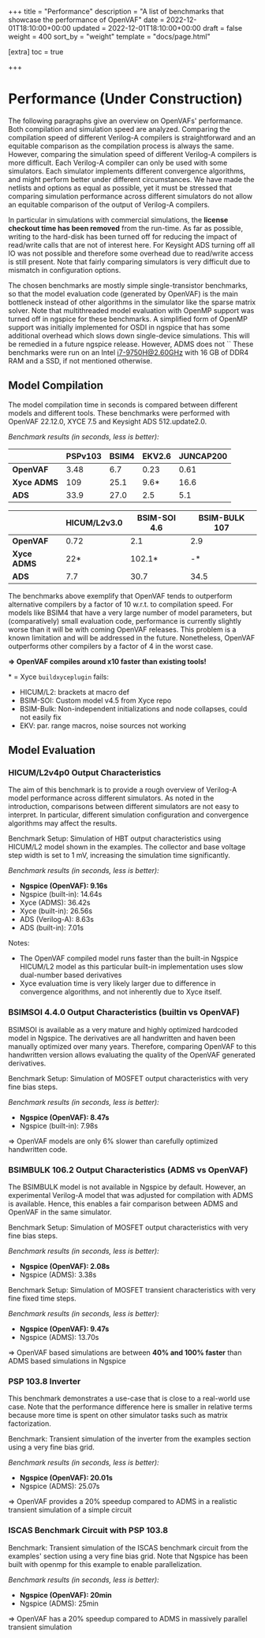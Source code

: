 +++
title = "Performance"
description = "A list of benchmarks that showcase the performance of OpenVAF"
date = 2022-12-01T18:10:00+00:00
updated = 2022-12-01T18:10:00+00:00
draft = false
weight = 400
sort_by = "weight"
template = "docs/page.html"

[extra]
toc = true

+++

# Performance (Under Construction)

The following paragraphs give an overview on OpenVAFs' performance. 
Both compilation and simulation speed are analyzed. 
Comparing the compilation speed of different Verilog-A compilers is straightforward and an equitable comparison
as the compilation process is always the same.
However, comparing the simulation speed of different Verilog-A compilers is more difficult.
Each Verilog-A compiler can only be used with some simulators.
Each simulator implements different convergence 
algorithms, and might perform better under different circumstances. 
We have made the netlists and options as equal as possible, yet it must be stressed 
that comparing simulation performance across different simulators do not allow an equitable comparison
of the output of Verilog-A compilers.

In particular in simulations with commercial simulations, the **license checkout time has been removed** from the run-time. 
As far as possible, writing to the hard-disk has been turned off for reducing the impact of read/write calls that are not of interest here.
For Keysight ADS turning off all IO was not possible and therefore some overhead due to read/write access is still present.
Note that fairly comparing simulators is very difficult due to mismatch in configuration options.

The chosen benchmarks are mostly simple single-transistor benchmarks, so that the
model evaluation code (generated by OpenVAF) is the main bottleneck
instead of other algorithms in the simulator like the sparse matrix solver.
Note that multithreaded model evaluation with OpenMP support was turned off in ngspice for these benchmarks.
A simplified form of OpenMP support was initially implemented for OSDI in ngspice that has some additional overhead
which slows down single-device simulations.
This will be remedied in a future ngspice release.
However, ADMS does not ``
These benchmarks were run on an Intel i7-9750H@2.60GHz with 16 GB of DDR4 RAM and a SSD, if not mentioned otherwise.

## Model Compilation

The model compilation time in seconds is compared between different models and different tools. 
These benchmarks were performed with OpenVAF 22.12.0, XYCE 7.5 and Keysight ADS 512.update2.0. <!-- and Spectre 18.1.077. -->

*Benchmark results (in seconds, less is better):*

|               | PSPv103 | BSIM4 | EKV2.6 | JUNCAP200 |
|---------------|---------|-------|--------|-----------|
| **OpenVAF**   |  3.48   |  6.7  |  0.23  |   0.61    |
| **Xyce ADMS** |  109    |  25.1 |  9.6*  |    16.6   |
| **ADS**       |  33.9   |  27.0 |  2.5   |    5.1    |

|               | HICUM/L2v3.0 | BSIM-SOI 4.6   | BSIM-BULK 107     |
|---------------|--------------|----------------|-------------------|
| **OpenVAF**   |   0.72       |    2.1         |   2.9             |
| **Xyce ADMS** |   22*        |     102.1*     |    -*             |
| **ADS**       |   7.7        |     30.7       |    34.5           |

The benchmarks above exemplify that OpenVAF tends to outperform alternative compilers by a factor of 10 w.r.t. to compilation speed.
For models like BSIM4 that have a very large number of model parameters, but (comparatively) small evaluation code,
performance is currently slightly worse than it will be with coming OpenVAF releases.
This problem is a known limitation and will be addressed in the future.
Nonetheless, OpenVAF outperforms other compilers by a factor of 4 in the worst case.

<!-- On machine (2) OpenVAF is not available as it runs on a very old RHEL distro that does not support recent LLVM versions. 
Benchmark results on machine (2):

|               | HICUM/L2v3.0 | PSPv103 | BSIM4 | JUNCAP200 | EKV2.6 | BSIM-SOI 4.6.1 | BSIM-BULK 107.0.0 |
|---------------|--------------|---------|-------|-----------|--------|----------------|-------------------|
| Spectre       |    35.6      |   28.5  | 118.9 |  21.18    |  12.85 | 24.1           |     26.3          |
| ADS           |    30.6      |  128.32 | 111.0 |  25.7     |   9.5  |  120           |     115.16        | -->

**=> OpenVAF compiles around x10 faster than existing tools!**


\* = Xyce `buildxyceplugin` fails:  
  - HICUM/L2: brackets at macro def
  - BSIM-SOI: Custom model v4.5 from Xyce repo
  - BSIM-Bulk: Non-independent initializations and node collapses, could not easily fix
  - EKV: par. range macros, noise sources not working
## Model Evaluation 

### HICUM/L2v4p0 Output Characteristics

The aim of this benchmark is to provide a rough overview of Verilog-A model performance across different simulators.
As noted in the introduction, comparisons between different simulators are not easy to interpret. 
In particular, different simulation configuration and convergence algorithms may affect the results. 

Benchmark Setup: Simulation of HBT output characteristics using HICUM/L2 model shown in the examples.
The collector and base voltage step width is set to 1 mV, increasing the simulation time significantly.

*Benchmark results (in seconds, less is better):*

* **Ngspice (OpenVAF): 9.16s**
* Ngspice (built-in): 14.64s
* Xyce (ADMS): 36.42s
* Xyce (built-in): 26.56s
* ADS (Verilog-A): 8.63s
* ADS (built-in): 7.01s


Notes:

* The OpenVAF compiled model runs faster than the built-in Ngspice HICUM/L2 model as this particular built-in implementation uses slow dual-number based derivatives
* Xyce evaluation time is very likely larger due to difference in convergence algorithms, and not inherently due to Xyce itself.


<!--**=> Both Xyce and ADS run slower with Verilog-A model.**

**=> Ngspice runs comparably fast as commercial ADS simulator.**-->


<!-- ### HICUM/L2v2p4p0 Transient Simulation

Benchmark: Simulation of HBT transient behavior with 1 GHz input signal at the base node and fixed ultra short time step.

* **Ngspice (OpenVAF): 50.05s**
* Ngspice (built-in): 82.39s
* Xyce (ADMS): 56s
* ADS (Verilog-A): 1000.4s
* ADS (built-in): 930.9s

TODO: Ich glaube ADS macht hier VIEL mehr timesteps, das kann so nicht stimmen
Note: As mentinoed above comparisons  -->

### BSIMSOI 4.4.0 Output Characteristics (builtin vs OpenVAF)

BSIMSOI is available as a very mature and highly optimized hardcoded model in Ngspice. 
The derivatives are all handwritten and haven been manually optimized over many years.
Therefore, comparing OpenVAF to this handwritten version allows evaluating the quality
of the OpenVAF generated derivatives.

Benchmark Setup: Simulation of MOSFET output characteristics with very fine bias steps.

*Benchmark results (in seconds, less is better):*
<!-- Note: Use of BSIMSOI v4.5.0 in Xyce -->

* **Ngspice (OpenVAF): 8.47s**
* Ngspice (built-in): 7.98s

 => OpenVAF models are only 6% slower than carefully optimized handwritten code.

<!--
* Xyce (ADMS): 42.9s
* ADS (Verilog-A): 430.4s
* ADS (built-in): 408.4s -->

### BSIMBULK 106.2 Output Characteristics (ADMS vs OpenVAF)


The BSIMBULK model is not available in Ngspice by default.
However, an experimental Verilog-A model that was adjusted for compilation with ADMS is available. 
Hence, this enables a fair comparison between ADMS and OpenVAF in the same simulator.

Benchmark Setup: Simulation of MOSFET output characteristics with very fine bias steps.

*Benchmark results (in seconds, less is better):*

* **Ngspice (OpenVAF): 2.08s**
* Ngspice (ADMS): 3.38s
<!--* ADS (Verilog-A): 79.63s
* ADS (built-in): 76.87s
-->

Benchmark Setup: Simulation of MOSFET transient characteristics with very fine fixed time steps.

*Benchmark results (in seconds, less is better):*

* **Ngspice (OpenVAF): 9.47s**
* Ngspice (ADMS): 13.70s

<!-- * ADS (Verilog-A): 74.9s
* ADS (built-in): 74.5s -->

 => OpenVAF based simulations are between **40% and 100% faster** than ADMS based simulations in Ngspice


### PSP 103.8 Inverter 

This benchmark demonstrates a use-case that is close to a real-world use case.
Note that the performance difference here is smaller in relative terms
because more time is spent on other simulator tasks such as matrix factorization.

Benchmark: Transient simulation of the inverter from the examples section using a very fine bias grid.

*Benchmark results (in seconds, less is better):*
* **Ngspice (OpenVAF): 20.01s**
* Ngspice (ADMS): 25.07s

=> OpenVAF provides a 20% speedup compared to ADMS in a realistic transient simulation of a simple circuit

### ISCAS Benchmark Circuit with PSP 103.8 

Benchmark: Transient simulation of the ISCAS benchmark circuit from the examples' section using a very fine bias grid. 
Note that Ngspice has been built with openmp for this example to enable parallelization.

*Benchmark results (in seconds, less is better):*
* **Ngspice (OpenVAF): 20min**
* Ngspice (ADMS): 25min

=> OpenVAF has a 20% speedup compared to ADMS in  massively parallel transient simulation

